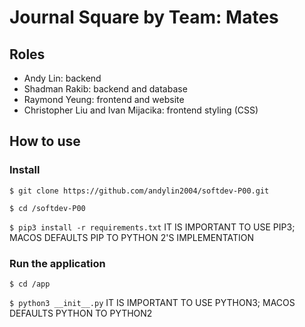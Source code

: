 # Journal Square by Team: Mates

## Roles

- Andy Lin: backend
- Shadman Rakib: backend and database
- Raymond Yeung: frontend and website
- Christopher Liu and Ivan Mijacika: frontend styling (CSS)

## How to use

### Install

`$ git clone https://github.com/andylin2004/softdev-P00.git`

`$ cd /softdev-P00`

`$ pip3 install -r requirements.txt` IT IS IMPORTANT TO USE PIP3; MACOS DEFAULTS PIP TO PYTHON 2'S IMPLEMENTATION

### Run the application

`$ cd /app`

`$ python3 __init__.py` IT IS IMPORTANT TO USE PYTHON3; MACOS DEFAULTS PYTHON TO PYTHON2
